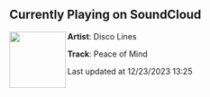 ## Currently Playing on SoundCloud

[<img align="left" width="100" src="https://i1.sndcdn.com/artworks-kvZQnYb6qh6d-0-t500x500.png">](https://soundcloud.com/discolines/peace-of-mind)

**Artist**: Disco Lines 

**Track**: Peace of Mind

Last updated at 12/23/2023 13:25
